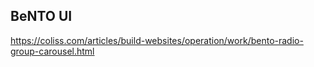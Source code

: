 ## BeNTO UI 
 https://coliss.com/articles/build-websites/operation/work/bento-radio-group-carousel.html
 